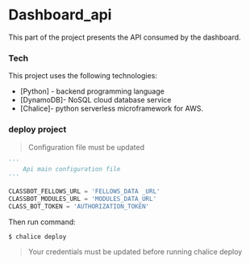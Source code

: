 # Dashboard_api 
This part of the project presents the API consumed by the dashboard.

### Tech
This project uses the following technologies:
* [Python] - backend programming language
* [DynamoDB]- NoSQL cloud database service 
* [Chalice]- python serverless microframework for AWS.

### deploy project
> Configuration file must be updated
```python
'''
    Api main configuration file
'''

CLASSBOT_FELLOWS_URL = 'FELLOWS_DATA _URL'
CLASSBOT_MODULES_URL = 'MODULES_DATA_URL'
CLASS_BOT_TOKEN = 'AUTHORIZATION_TOKEN' 

```
Then run command: 
```
$ chalice deploy
```
> Your credentials must be updated before running chalice deploy
```
   